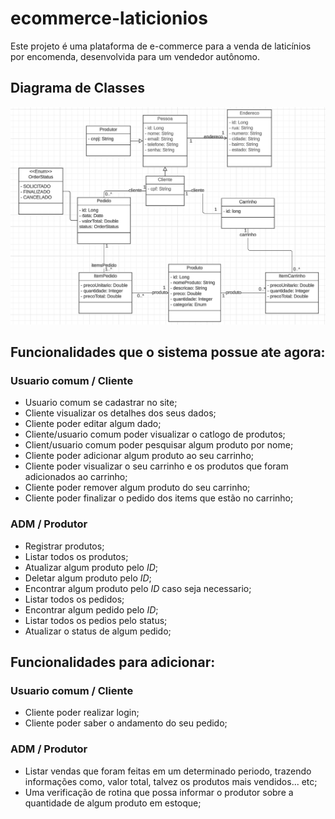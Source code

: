 # ecommerce-laticionios
Este projeto é uma plataforma de e-commerce para a venda de laticínios por encomenda, desenvolvida para um vendedor autônomo.

## Diagrama de Classes

![Diagrama de Classes](CLASSE_UML.png)

## Funcionalidades que o sistema possue ate agora:
### Usuario comum / Cliente
* Usuario comum se cadastrar no site;
* Cliente visualizar os detalhes dos seus dados;
* Cliente poder editar algum dado;
* Cliente/usuario comum poder visualizar o catlogo de produtos;
* Client/usuario comum poder pesquisar algum produto por nome;
* Cliente poder adicionar algum produto ao seu carrinho;
* Cliente poder visualizar o seu carrinho e os produtos que foram adicionados ao carrinho;
* Cliente poder remover algum produto do seu carrinho;
* Cliente poder finalizar o pedido dos items que estão no carrinho;

### ADM / Produtor
* Registrar produtos;
* Listar todos os produtos;
* Atualizar algum produto pelo *ID*;
* Deletar algum produto pelo *ID*;
* Encontrar algum produto pelo *ID* caso seja necessario;
* Listar todos os pedidos;
* Encontrar algum pedido pelo *ID*;
* Listar todos os pedios pelo status;
* Atualizar o status de algum pedido;


## Funcionalidades para adicionar:
###  Usuario comum / Cliente
* Cliente poder realizar login;
* Cliente poder saber o andamento do seu pedido;

### ADM / Produtor
* Listar vendas que foram feitas em um determinado periodo, trazendo informações como, valor total, talvez os produtos mais vendidos... etc;
* Uma verificação de rotina que possa informar o produtor sobre a quantidade de algum produto em estoque;
